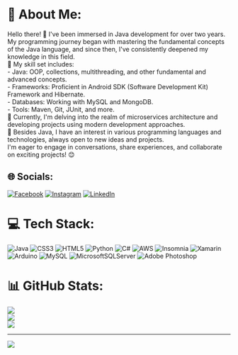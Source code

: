 # 💫 About Me:
Hello there! 👋 I've been immersed in Java development for over two years. My programming journey began with mastering the fundamental concepts of the Java language, and since then, I've consistently deepened my knowledge in this field.<br>🚀 My skill set includes:<br>- Java: OOP, collections, multithreading, and other fundamental and advanced concepts.<br>- Frameworks: Proficient in Android SDK (Software Development Kit) Framework and Hibernate.<br>- Databases: Working with MySQL and MongoDB.<br>- Tools: Maven, Git, JUnit, and more.<br>🔭 Currently, I'm delving into the realm of microservices architecture and developing projects using modern development approaches.<br>🌱 Besides Java, I have an interest in various programming languages and technologies, always open to new ideas and projects.<br>I'm eager to engage in conversations, share experiences, and collaborate on exciting projects! 😊


## 🌐 Socials:
[![Facebook](https://img.shields.io/badge/Facebook-%231877F2.svg?logo=Facebook&logoColor=white)](https://facebook.com/https://www.facebook.com/shant.grigoryan.710) [![Instagram](https://img.shields.io/badge/Instagram-%23E4405F.svg?logo=Instagram&logoColor=white)](https://instagram.com/https://www.instagram.com/_shant_grigoryan_/) [![LinkedIn](https://img.shields.io/badge/LinkedIn-%230077B5.svg?logo=linkedin&logoColor=white)](https://www.linkedin.com/in/shant-grigoryan-110651284/) 

# 💻 Tech Stack:
![Java](https://img.shields.io/badge/java-%23ED8B00.svg?style=for-the-badge&logo=openjdk&logoColor=white) ![CSS3](https://img.shields.io/badge/css3-%231572B6.svg?style=for-the-badge&logo=css3&logoColor=white) ![HTML5](https://img.shields.io/badge/html5-%23E34F26.svg?style=for-the-badge&logo=html5&logoColor=white) ![Python](https://img.shields.io/badge/python-3670A0?style=for-the-badge&logo=python&logoColor=ffdd54) ![C#](https://img.shields.io/badge/c%23-%23239120.svg?style=for-the-badge&logo=csharp&logoColor=white) ![AWS](https://img.shields.io/badge/AWS-%23FF9900.svg?style=for-the-badge&logo=amazon-aws&logoColor=white) ![Insomnia](https://img.shields.io/badge/Insomnia-black?style=for-the-badge&logo=insomnia&logoColor=5849BE) ![Xamarin](https://img.shields.io/badge/Xamarin-3199DC?style=for-the-badge&logo=xamarin&logoColor=white) ![Arduino](https://img.shields.io/badge/-Arduino-00979D?style=for-the-badge&logo=Arduino&logoColor=white) ![MySQL](https://img.shields.io/badge/mysql-%2300000f.svg?style=for-the-badge&logo=mysql&logoColor=white) ![MicrosoftSQLServer](https://img.shields.io/badge/Microsoft%20SQL%20Server-CC2927?style=for-the-badge&logo=microsoft%20sql%20server&logoColor=white) ![Adobe Photoshop](https://img.shields.io/badge/adobe%20photoshop-%2331A8FF.svg?style=for-the-badge&logo=adobe%20photoshop&logoColor=white)
# 📊 GitHub Stats:
![](https://github-readme-stats.vercel.app/api?username=ShantGrigoryan&theme=highcontrast&hide_border=false&include_all_commits=false&count_private=false)<br/>
![](https://github-readme-streak-stats.herokuapp.com/?user=ShantGrigoryan&theme=highcontrast&hide_border=false)<br/>
![](https://github-readme-stats.vercel.app/api/top-langs/?username=ShantGrigoryan&theme=highcontrast&hide_border=false&include_all_commits=false&count_private=false&layout=compact)

---
[![](https://visitcount.itsvg.in/api?id=ShantGrigoryan&icon=0&color=0)](https://visitcount.itsvg.in)

<!-- Proudly created with GPRM ( https://gprm.itsvg.in ) -->
